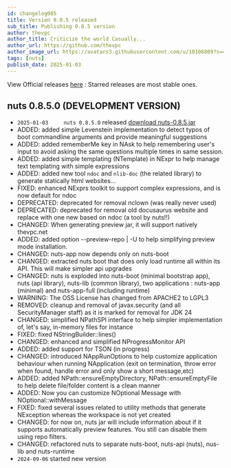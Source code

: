 ```yaml
---
id: changelog085
title: Version 0.8.5 released
sub_title: Publishing 0.8.5 version
author: thevpc
author_title: Criticize the world Casually...
author_url: https://github.com/thevpc
author_image_url: https://avatars3.githubusercontent.com/u/10106809?s=460&u=28d1736bdf0b6e6f81981b3a2ebbd2db369b25c8&v=4
tags: [nuts]
publish_date: 2025-01-03
---
```


View Official releases [here](https://github.com/thevpc/nuts/releases) :
Starred releases are most stable ones.

## nuts 0.8.5.0 (DEVELOPMENT VERSION)
- ```2025-01-03 	nuts 0.8.5.0``` released [download nuts-0.8.5.jar](https://thevpc.net/nuts/nuts-app-0.8.5.jar)
- ADDED: added simple Levenstein implementation to detect typos of boot commandline arguments and provide meaningful suggestions
- ADDED: added rememberMe key in NAsk to help remembering user's input to avoid asking the same questions multiple times in same session.
- ADDED: added simple templating (NTemplate) in NExpr to help manage text templating with  simple expressions
- ADDED: added new tool `ndoc` and `nlib-doc` (the related library) to generate statically html websites...
- FIXED: enhanced NExprs toolkit to support complex expressions, and is now default for ndoc
- DEPRECATED: deprecated for removal nclown (was really never used)
- DEPRECATED: deprecated for removal old docusaurus website and replace with one new based on ndoc (a tool by nuts!!)
- CHANGED: When generating preview jar, it will support natively thevpc.net
- ADDED: added option --preview-repo | -U to help simplifying preview mode installation. 
- CHANGED: nuts-app now depends only on nuts-boot 
- CHANGED: extracted nuts boot that does only load runtime all within its API. This will make simpler api upgrades 
- CHANGED: nuts is exploded into nuts-boot (minimal bootstrap app), nuts (api library), nuts-lib (common library), two applications : nuts-app (minimal) and nuts-app-full (including runtime) 
- WARNING: The OSS License has changed from APACHE2 to LGPL3
- REMOVED: cleanup and removal of javax.security (and all SecurityManager staff) as it is marked for removal for JDK 24
- CHANGED: simplified NPathSPI interface to help simpler implementation of, let's say, in-memory files for instance
- FIXED: fixed NStringBuilder::lines()
- CHANGED: enhanced and simplified NProgressMonitor API
- ADDED: added support for TSON (in progress)
- CHANGED: introduced NAppRunOptions to help customize application behaviour when running NApplication (exit on termination, throw error when found, handle error  and only show a short message,etc)
- ADDED: added NPath::ensureEmptyDirectory, NPath::ensureEmptyFile to help delete file/folder content is a clean manner
- ADDED: Now you can customize NOptional Message with NOptional::withMessage
- FIXED: fixed several issues related to utility methods that generate NException whereas the workspace is not yet created
- CHANGED: for now on, nuts jar will include information about if it supports automatically preview features. You still can disable them using repo filters.  
- CHANGED:  refactored nuts to separate nuts-boot, nuts-api (nuts), nus-lib and nuts-runtime
- ```2024-09-06``` started new version
